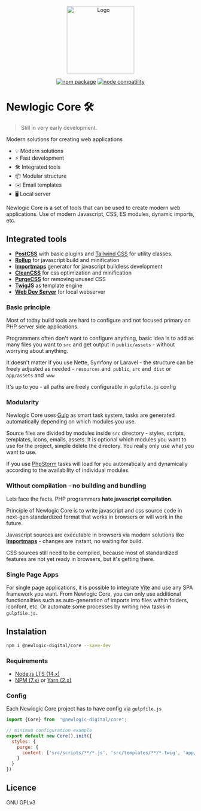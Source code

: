 <p align="center">
  <a href="https://core.devlogic.cz/" target="_blank" rel="noopener noreferrer">
    <img width="180" src="https://core.devlogic.cz/logo.png" alt="Logo">
  </a>
</p>
<p align="center">
  <a href="https://npmjs.com/package/@newlogic-digital/core"><img src="https://img.shields.io/npm/v/@newlogic-digital/core.svg" alt="npm package"></a>
  <a href="https://nodejs.org/en/about/releases/"><img src="https://img.shields.io/node/v/@newlogic-digital/core.svg" alt="node compatility"></a>
</p>

# Newlogic Core 🛠️

> Still in very early development.

Modern solutions for creating web applications

- 💡 Modern solutions
- ⚡️ Fast development
- 🛠️ Integrated tools
- 📦 Modular structure
- ✉️ Email templates
- 🖥 Local server

Newlogic Core is a set of tools that can be used to create modern web applications. Use of modern Javascript, CSS, ES modules, dynamic imports, etc.

## Integrated tools
* **[PostCSS](https://postcss.org/)** with basic plugins and [Tailwind CSS](https://tailwindcss.com/) for utility classes.
* **[Rollup](https://rollupjs.org/)** for javascript build and minification
* **[Importmaps](https://github.com/WICG/import-maps)** generator for javascript buildless development
* **[CleanCSS](https://github.com/jakubpawlowicz/clean-css)** for css optimization and minification
* **[PurgeCSS](https://purgecss.com/)** for removing unused CSS
* **[TwigJS](https://purgecss.com/)** as template engine
* **[Web Dev Server](https://modern-web.dev/guides/dev-server/getting-started/)** for local webserver

### Basic principle

Most of today build tools are hard to configure and not focused primary on PHP server side applications. 

Programmers often don't want to configure anything, basic idea is to add as many files you want to `src` and get output in `public/assets` - without worrying about anything.

It doesn't matter if you use Nette, Symfony or Laravel - the structure can be freely adjusted as needed - `resources` and` public`, `src` and` dist` or `app/assets` and` www` 

It's up to you - all paths are freely configurable in `gulpfile.js` config

### Modularity

Newlogic Core uses [Gulp](https://gulpjs.com/) as smart task system, tasks are generated automatically depending on which modules you use.

Source files are divided by modules inside `src` directory - styles, scripts, templates, icons, emails, assets. It is optional which modules you want to use for the project, simple delete the directory. You really only use what you want to use.

If you use [PhpStorm](https://www.jetbrains.com/phpstorm/) tasks will load for you automatically and dynamically according to the availability of individual modules.

### Without compilation - no building and bundling

Lets face the facts. PHP programmers **hate javascript compilation**.

Principle of Newlogic Core is to write javascript and css source code in next-gen standardized format that works in browsers or will work in the future.

Javascript sources are executable in browsers via modern solutions like **[Importmaps](https://github.com/WICG/import-maps)** - changes are instant, no waiting for build.

CSS sources still need to be compiled, because most of standardized features are not yet ready in browsers, but it's getting there.

### Single Page Apps
For single page applications, it is possible to integrate [Vite](https://vitejs.dev/) and use any SPA framework you want. From Newlogic Core, you can only use additional functionalities such as auto-generation of imports into files within folders, iconfont, etc. Or automate some processes by writing new tasks in `gulpfile.js`.

## Instalation

```sh
npm i @newlogic-digital/core --save-dev
```

### Requirements

- [Node.js LTS (14.x)](https://nodejs.org/en/download/)
- [NPM (7.x)](https://www.npmjs.com/package/npm) or [Yarn (2.x)](https://yarnpkg.com/)

### Config

Each Newlogic Core project has to have config via `gulpfile.js`

```js
import {Core} from  "@newlogic-digital/core";

// minimum configuration example
export default new Core().init({
  styles: {
    purge: {
      content: ['src/scripts/**/*.js', 'src/templates/**/*.twig', 'app/Presenters/templates/**/*.latte', 'temp/cdn/*.js']
    }
  }
})
```

## Licence
GNU GPLv3